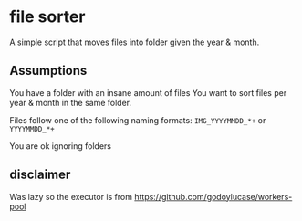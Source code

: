 # file sorter

A simple script that moves files into folder given the year & month.

## Assumptions

You have a folder with an insane amount of files
You want to sort files per year & month in the same folder.

Files follow one of the following naming formats: `IMG_YYYYMMDD_*+` or `YYYYMMDD_*+`

You are ok ignoring folders


## disclaimer

Was lazy so the executor is from https://github.com/godoylucase/workers-pool